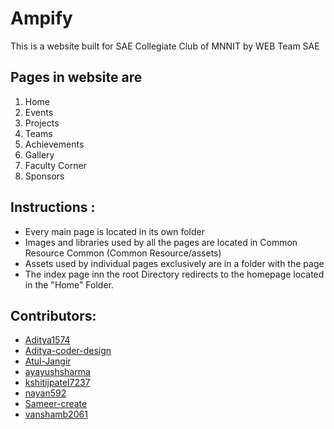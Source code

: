 # Ampify
This is a website built for SAE Collegiate Club of MNNIT by WEB Team SAE

## Pages in website are
1. Home
2. Events
3. Projects
4. Teams
5. Achievements
6. Gallery
7. Faculty Corner
8. Sponsors

## Instructions :
* Every main page is located in its own folder
* Images and libraries used by all the pages are located in Common Resource Common (Common Resource/assets)
* Assets used by individual pages exclusively are in a folder with the page 
* The index page inn the root Directory redirects to the homepage located in the "Home" Folder.

<a name="contributor"></a>

## Contributors:

* [Aditya1574](https://github.com/Aditya1574)
* [Aditya-coder-design](https://github.com/Aditya-coder-design)
* [Atul-Jangir](https://github.com/Atul-Jangir)
* [ayayushsharma](https://github.com/ayayushsharma)
* [kshitijpatel7237](https://github.com/kshitijpatel7237)
* [nayan592](https://github.com/nayan592)
* [Sameer-create](https://github.com/Sameer-create)
* [vanshamb2061](https://github.com/vanshamb2061)





